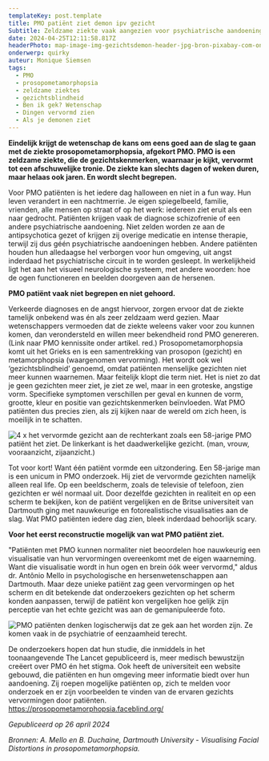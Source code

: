 ```yaml
---
templateKey: post.template
title: PMO patiënt ziet demon ipv gezicht
Subtitle: Zeldzame ziekte vaak aangezien voor psychiatrische aandoening
date: 2024-04-25T12:11:58.817Z
headerPhoto: map-image-img-gezichtsdemon-header-jpg-bron-pixabay-com-onderschrift-pmo-header
onderwerp: quirky
auteur: Monique Siemsen
tags:
  - PMO
  - prosopometamorphopsia
  - zeldzame ziektes
  - gezichtsblindheid
  - Ben ik gek? Wetenschap
  - Dingen vervormd zien
  - Als je demonen ziet
---
```

**Eindelijk krijgt de wetenschap de kans om eens goed aan de slag te gaan met de ziekte prosopometamorphopsia, afgekort PMO. PMO is een zeldzame ziekte, die de gezichtskenmerken, waarnaar je kijkt, vervormt tot een afschuwelijke tronie. De ziekte kan slechts dagen of weken duren, maar helaas ook jaren. En wordt slecht begrepen.**

Voor PMO patiënten is het iedere dag halloween en niet in a fun way. Hun leven verandert in een nachtmerrie. Je eigen spiegelbeeld, familie, vrienden, alle mensen op straat of op het werk: iedereen ziet eruit als een naar gedrocht. Patiënten krijgen vaak de diagnose schizofrenie of een andere psychiatrische aandoening. Niet zelden worden ze aan de antipsychotica gezet of krijgen zij overige medicatie en intense therapie, terwijl zij dus géén psychiatrische aandoeningen hebben. Andere patiënten houden hun alledaagse hel verborgen voor hun omgeving, uit angst inderdaad het psychiatrische circuit in te worden gesleept. In werkelijkheid ligt het aan het visueel neurologische systeem, met andere woorden: hoe de ogen functioneren en beelden doorgeven aan de hersenen.

**PMO patiënt vaak niet begrepen en niet gehoord.**

Verkeerde diagnoses en de angst hiervoor, zorgen ervoor dat de ziekte tamelijk onbekend was én als zeer zeldzaam werd gezien. Maar wetenschappers vermoeden dat de ziekte weleens vaker voor zou kunnen komen, dan verondersteld en willen meer bekendheid rond PMO genereren. (Link naar PMO kennissite onder artikel. red.) Prosopometamorphopsia komt uit het Grieks en is een samentrekking van prosopon (gezicht) en metamorphopsia (waargenomen vervorming). Het wordt ook wel ‘gezichtsblindheid’ genoemd, omdat patiënten menselijke gezichten niet meer kunnen waarnemen. Maar feitelijk klopt die term niet. Het is niet zo dat je geen gezichten meer ziet, je ziet ze wel, maar in een groteske, angstige vorm. Specifieke symptomen verschillen per geval en kunnen de vorm, grootte, kleur en positie van gezichtskenmerken beïnvloeden. Wat PMO patiënten dus precies zien, als zij kijken naar de wereld om zich heen, is moeilijk in te schatten.

![4 x het vervormde gezicht aan de rechterkant zoals een 58-jarige PMO patiënt het ziet. De linkerkant is het daadwerkelijke gezicht. (man, vrouw, vooraanzicht, zijaanzicht.)](/img/gezichtdemon-a.-mello.jpg "A. Mello - Dartmouth University")

Tot voor kort! Want één patiënt vormde een uitzondering. Een 58-jarige man is een unicum in PMO onderzoek. Hij ziet de vervormde gezichten namelijk alleen real life. Op een beeldscherm, zoals de televisie of telefoon, zien gezichten er wél normaal uit. Door dezelfde gezichten in realiteit en op een scherm te bekijken, kon de patiënt vergelijken en de Britse universiteit van Dartmouth ging met nauwkeurige en fotorealistische visualisaties aan de slag. Wat PMO patiënten iedere dag zien, bleek inderdaad behoorlijk scary. 

**Voor het eerst reconstructie mogelijk van wat PMO patiënt ziet.**

"Patiënten met PMO kunnen normaliter niet beoordelen hoe nauwkeurig een visualisatie van hun vervormingen overeenkomt met de eigen waarneming. Want die visualisatie wordt in hun ogen en brein óók weer vervormd," aldus dr. Antônio Mello in psychologische en hersenwetenschappen aan Dartmouth. Maar deze unieke patiënt zag geen vervormingen op het scherm en dit betekende dat onderzoekers gezichten op het scherm konden aanpassen, terwijl de patiënt kon vergelijken hoe gelijk zijn perceptie van het echte gezicht was aan de gemanipuleerde foto. 

![PMO patiënten denken logischerwijs dat ze gek aan het worden zijn. Ze komen vaak in de psychiatrie of eenzaamheid terecht.](/img/gezichtsdemon-eenzaam.jpg "Pixabay.com")

De onderzoekers hopen dat hun studie, die inmiddels in het toonaangevende The Lancet gepubliceerd is, meer medisch bewustzijn creëert over PMO én het stigma. Ook heeft de universiteit een website gebouwd, die patiënten en hun omgeving meer informatie biedt over hun aandoening. Zij roepen mogelijke patiënten op, zich te melden voor onderzoek en er zijn voorbeelden te vinden van de ervaren gezichts vervormingen door patiënten.  <https://prosopometamorphopsia.faceblind.org/>

*Gepubliceerd op 26 april 2024*

*Bronnen: A. Mello en B. Duchaine, Dartmouth University - Visualising Facial Distortions in prosopometamorphopsia.*